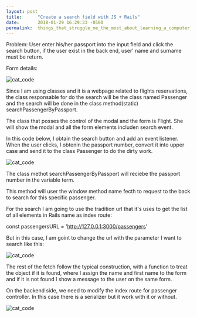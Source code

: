 ```yaml
---
layout: post
title:      "Create a search field with JS + Rails"
date:       2018-01-29 16:29:33 -0500
permalink:  things_that_struggle_me_the_most_about_learning_a_computer_language
---
```




Problem:
User enter his/her passport into the input field and click the search button, if the user exist in the back end, user' name and surname must be return.

Form details:



 ![cat_code](http://www.redhikari.com/clients/learnco/PE1.jpg)
 
 
 Since I am using classes and it is a webpage related to flights reservations, the class responsable for do the search will be the class named Passenger and the search will be done in the class method(static) searchPassengerByPassport.
 
 The class that posses the control of the modal and the form is Flight. She will show the modal and all the form elements includen search event.
 
In this code below, I obtain the search button and add an event listener. When the user clicks,  I obtenin the passport number, convert it into upper case and send it to the class Passenger to do the dirty work.

 ![cat_code](http://www.redhikari.com/clients/learnco/PE2.jpg)
 
 The class methot searchPassengerByPassport will reciebe the passport number in the variable term.
 
 This method will user the window method name fecth to request to the back to search for this specific passenger.
 
For the search I am going to use the tradition url that it's uses to get the list of all elements in Rails name as index route: 

const passengersURL = 'http://127.0.0.1:3000/passengers'

But in this case, I am goint to change the url with the parameter I want to search like this:


 ![cat_code](http://www.redhikari.com/clients/learnco/PE3.jpg)
 
 The rest of the fetch follow the typical construction, with a function to treat the object if it is found, where I assign the name and first name to the form and if it is not found I show a message to the user on the same form.
 
 
 On the backend side, we need to modify the index route for passenger controller. 	In this case there is a serializer but it work with it or without.
 
  ![cat_code](http://www.redhikari.com/clients/learnco/PE4.jpg)
	

	
	

 


 
 
 












